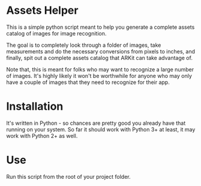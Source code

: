 Assets Helper
====

This is a simple python script meant to help you generate a complete assets 
catalog of images for image recognition. 


The goal is to completely look through a folder of images, take measurements and do the necessary conversions from pixels to inches, and finally, spit out a complete assets catalog that ARKit can take advantage of. 

Note that, this is meant for folks who may want to recognize a large number of images. It's highly likely it won't be worthwhile for anyone who may only have a couple of images that they need to recognize for their app. 


Installation 
=====
It's written in Python - so chances are pretty good you already have that running on your system. So far it should work with Python 3+ at least, it may work with Python 2+ as well. 


Use
====
Run this script from the root of your project folder. 